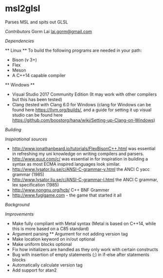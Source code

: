 # msl2glsl
Parses MSL and spits out GLSL

*Contributors*
Gorm Lai <lai.gorm@gmail.com>

*Dependencies*

** Linux ** 
To build the following programs are needed in your path:
* Bison (v 3+)
* Flex
* Meson 
* A C++14 capable compiler

** Windows **

* Visual Studio 2017 Community Edition (It may work with other compilers but this has been tested)
* Clang (tested with Clang 6.0 for Windows (clang for Windows can be found here https://llvm.org/builds/, and a guide for setting it up visual studio can be found here https://github.com/boostorg/hana/wiki/Setting-up-Clang-on-Windows)

*Building*



*Inspirational sources*

* http://www.jonathanbeard.io/tutorials/FlexBisonC++.html was essential in refreshing my uni knowledge on writing compilers and parsers.
* http://www.quut.com/c/ was essential in for inspiration in building a syntax as most ECMA inspired languages look similar.
* http://www.lysator.liu.se/c/ANSI-C-grammar-y.html the ANCI C yacc grammar (1985)
* http://www.lysator.liu.se/c/ANSI-C-grammar-l.html the ANCI C grammar, lex specification (1985)
* http://www.nongnu.org/hcb/ C++ BNF Grammer
* http://www.fuglgame.com - the game that started it all

*Background*



*Improvements*

* Make fully compliant with Metal syntax (Metal is based on C++14, while this is more based on a C85 standard)
* Argument parsing
** Argument for not adding version tag
* Make location keyword on in/out optional
* Make uniform blocks optional
* Fix how initializers are handled as they only work with certain constructs
* Bug with insertion of empty statements (;) in if-else after statements blocks
* Automatically calculate version tag
* Add support for atan2

